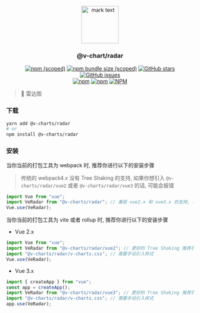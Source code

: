 <p align="center">
<img src="../../docs/.vuepress/public/favicon.ico" alt="mark text" width="100" height="100">
</p>

<h3 align="center">@v-chart/radar</h3>

<p align="center">
  <a href="https://www.npmjs.com/package/@v-charts/radar" target="_blank"><img alt="npm (scoped)" src="https://img.shields.io/npm/v/@v-charts/radar"></a>
  <a href="https://www.npmjs.com/package/@v-charts/radar" target="_blank"><img alt="npm bundle size (scoped)" src="https://img.shields.io/bundlephobia/min/@v-charts/radar"></a>
  <a href="https://github.com/denaro-org/v-charts2/stargazers" target="_blank"><img alt="GitHub stars" src="https://img.shields.io/github/stars/@v-charts/radar"></a>
  <a href="https://github.com/denaro-org/v-charts2/issues" target="_blank"><img alt="GitHub issues" src="https://img.shields.io/github/issues/denaro-org/v-charts2"></a>
  <br />
  <a href="https://www.npmjs.com/package/@v-charts/radar" target="_blank"><img alt="npm" src="https://img.shields.io/npm/dt/@v-charts/radar"></a>
  <a href="https://www.npmjs.com/package/@v-charts/radar" target="_blank"><img alt="npm" src="https://img.shields.io/npm/dm/@v-charts/radar"></a>
  <a href="https://github.com/denaro-org/v-charts2/blob/main/LICENSE" target="_blank"><img alt="NPM" src="https://img.shields.io/npm/l/@v-charts/radar"></a>
</p>

> :tada: 雷达图

### 下载

```bash
yarn add @v-charts/radar
# or
npm install @v-charts/radar
```

### 安装

当你当前的打包工具为 webpack 时, 推荐你进行以下的安装步骤

> 传统的 webpack4.x 没有 Tree Shaking 的支持, 如果你想引入 `@v-charts/radar/vue2` 或者 `@v-charts/radar/vue3` 的话, 可能会报错

```javascript
import Vue from "vue";
import VeRadar from "@v-charts/radar"; // 兼容 vue2.x 和 vue3.x 的支持, 将会自动加载支持 vue2.x 的支持包或者支持 vue3.x 的支持包
Vue.use(VeRadar);
```

当你当前的打包工具为 vite 或者 rollup 时, 推荐你进行以下的安装步骤

- Vue 2.x

```javascript
import Vue from "vue";
import VeRadar from "@v-charts/radar/vue2"; // 更好的 Tree Shaking 推荐引入 vue2.x 的专属支持包
import "@v-charts/radar/v-charts.css"; // 需要手动引入样式
Vue.use(VeRadar);
```

- Vue 3.x

```javascript
import { createApp } from "vue";
const app = createApp();
import VeRadar from "@v-charts/radar/vue3"; // 更好的 Tree Shaking 推荐引入 vue3.x 的专属支持包
import "@v-charts/radar/v-charts.css"; // 需要手动引入样式
app.use(VeRadar);
```
